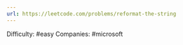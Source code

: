 ```yaml
---
url: https://leetcode.com/problems/reformat-the-string
---
```


Difficulty: #easy
Companies: #microsoft